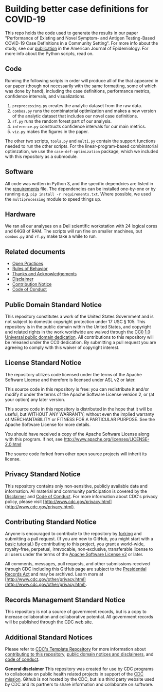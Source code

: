
# Building better case definitions for COVID-19
This repo holds the code used to generate the results in our paper "Performance of Existing and Novel Symptom- and Antigen Testing-Based COVID-19 Case Definitions in a Community Setting". For more info about the study, see our [publication](https://doi.org/10.1093/aje/kwac196) in the American Journal of Epidemiology. For more info about the Python scripts, read on.

## Code
Running the following scripts in order will produce all of the that appeared in our paper (though not necessarily with the same formatting, some of which was done by hand), including the case definitions, performance metrics, confidence intervals, and visualizations. 

1. `preprocessing.py` creates the analytic dataset from the raw data.
2. `combos.py` runs the combinatorial optimization and makes a new version of the analytic dataset that includes our novel case definitions.
3. `rf.py` runs the random forest part of our analysis.
4. `inference.py` constructs confidence intervals for our main metrics.
5. `viz.py` makes the figures in the paper.

The other two scripts, `tools.py` and `multi.py` contain the support functions needed to run the other scripts. For the linear-program-based combinatorial optimzation, we use the `case-def-optimization` package, which we included with this repository as a submodule.

## Software
All code was written in Python 3, and the specific dependcies are listed in the [requirements](requirements.txt.) file. The dependencies can be installed one-by-one or by running e.g. `pip install -r requirements.txt`. Where possible, we used the `multiprocessing` module to speed things up.

## Hardware
We ran all our analyses on a Dell scientific workstation with 24 logical cores and 64GB of RAM. The scripts will run fine on smaller machines, but `combos.py` and `rf.py` make take a while to run.

## Related documents

* [Open Practices](doc/open_practices.md)
* [Rules of Behavior](doc/rules_of_behavior.md)
* [Thanks and Acknowledgements](doc/thanks.md)
* [Disclaimer](doc/DISCLAIMER.md)
* [Contribution Notice](doc/CONTRIBUTING.md)
* [Code of Conduct](doc/code-of-conduct.md)

## Public Domain Standard Notice
This repository constitutes a work of the United States Government and is not
subject to domestic copyright protection under 17 USC § 105. This repository is in
the public domain within the United States, and copyright and related rights in
the work worldwide are waived through the [CC0 1.0 Universal public domain dedication](https://creativecommons.org/publicdomain/zero/1.0/).
All contributions to this repository will be released under the CC0 dedication. By
submitting a pull request you are agreeing to comply with this waiver of
copyright interest.

## License Standard Notice
The repository utilizes code licensed under the terms of the Apache Software
License and therefore is licensed under ASL v2 or later.

This source code in this repository is free: you can redistribute it and/or modify it under
the terms of the Apache Software License version 2, or (at your option) any
later version.

This source code in this repository is distributed in the hope that it will be useful, but WITHOUT ANY
WARRANTY; without even the implied warranty of MERCHANTABILITY or FITNESS FOR A
PARTICULAR PURPOSE. See the Apache Software License for more details.

You should have received a copy of the Apache Software License along with this
program. If not, see http://www.apache.org/licenses/LICENSE-2.0.html

The source code forked from other open source projects will inherit its license.

## Privacy Standard Notice
This repository contains only non-sensitive, publicly available data and
information. All material and community participation is covered by the
[Disclaimer](doc/DISCLAIMER.md)
and [Code of Conduct](doc/code-of-conduct.md).
For more information about CDC's privacy policy, please visit [http://www.cdc.gov/privacy.html](http://www.cdc.gov/privacy.html).

## Contributing Standard Notice
Anyone is encouraged to contribute to the repository by [forking](https://help.github.com/articles/fork-a-repo)
and submitting a pull request. (If you are new to GitHub, you might start with a
[basic tutorial](https://help.github.com/articles/set-up-git).) By contributing
to this project, you grant a world-wide, royalty-free, perpetual, irrevocable,
non-exclusive, transferable license to all users under the terms of the
[Apache Software License v2](http://www.apache.org/licenses/LICENSE-2.0.html) or
later.

All comments, messages, pull requests, and other submissions received through
CDC including this GitHub page are subject to the [Presidential Records Act](http://www.archives.gov/about/laws/presidential-records.html)
and may be archived. Learn more at [http://www.cdc.gov/other/privacy.html](http://www.cdc.gov/other/privacy.html).

## Records Management Standard Notice
This repository is not a source of government records, but is a copy to increase
collaboration and collaborative potential. All government records will be
published through the [CDC web site](http://www.cdc.gov).

## Additional Standard Notices
Please refer to [CDC's Template Repository](https://github.com/CDCgov/template)
for more information about [contributing to this repository](https://github.com/CDCgov/template/blob/master/CONTRIBUTING.md),
[public domain notices and disclaimers](https://github.com/CDCgov/template/blob/master/DISCLAIMER.md),
and [code of conduct](https://github.com/CDCgov/template/blob/master/code-of-conduct.md).


**General disclaimer** This repository was created for use by CDC programs to collaborate on public health related projects in support of the [CDC mission](https://www.cdc.gov/about/organization/mission.htm).  Github is not hosted by the CDC, but is a third party website used by CDC and its partners to share information and collaborate on software.

